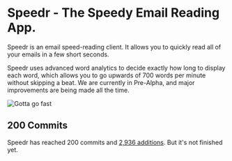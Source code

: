 # Speedr - The Speedy Email Reading App.

Speedr is an email speed-reading client. It allows you to quickly read all of your emails in a few short seconds.

Speedr uses advanced word analytics to decide exactly how long to display each word, which allows you to go upwards of 700
words per minute without skipping a beat. We are currently in Pre-Alpha, and major improvements are being made all the time.

![Gotta go fast](http://static.tumblr.com/1b275f0cfc2901f9e3efa41337f54132/lsp0abr/rWhmqd4yz/tumblr_static_fat-sonic_o_184398.gif)

## 200 Commits 

Speedr has reached 200 commits and [2,936 additions](https://github.com/MatthewJWalls/Speedr/compare/aaa592...master). But it's not finished yet. 
